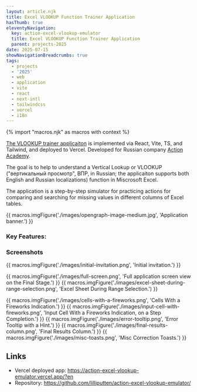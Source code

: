 ```yaml
---
layout: article.njk
title: Excel VLOOKUP Function Trainer Application
hasThumb: true
eleventyNavigation:
  key: action-excel-vlookup-emulator
  title: Excel VLOOKUP Function Trainer Application
  parent: projects-2025
date: 2025-07-15
showNavigationBreadcrumbs: true
tags:
  - projects
  - '2025'
  - web
  - application
  - vite
  - react
  - next-intl
  - tailwindcss
  - vercel
  - i18n
---
```


<!--
@changed 2025.07.15, 18:49

-->

{% import "macros.njk" as macros with context %}

[The VLOOKUP trainer applicaiton](https://action-excel-vlookup-emulator.vercel.app/?en) is implemented via React, Vite, TS, and Tailwind, and deployed to Vercel. Developed for Russian company [Action Academy](https://academy.action-mcfr.ru/).

The goal is to help to understand a Vertical Lookup or VLOOKUP ("вертикальный просмотр", ВПР, in Russian; the applicaiton supports both English and Russian localizations) function in Miscrosoft Excel.

The application is a step-by-step simulator for practicing actions for comparing and searching for missing values in different columns of Excel tables.

{{ macros.imgFigure('./images/opengraph-image-medium.jpg', 'Application banner.') }}

### Key Features:

### Screenshots

{{ macros.imgFigure('./images/initial-invitation.png', 'Initial invitation.') }}

{{ macros.imgFigure('./images/full-screen.png', 'Full application screen view on the Final Stage.') }}
{{ macros.imgFigure('./images/excel-sheet-during-range-selection.png', 'Excel Sheet During Range Selection.') }}

<!-- {{ macros.imgFigure('./images/bottom-buttons-step-13.png', 'Bottom Buttons Step, Stage 13.') }} -->
<!-- {{ macros.imgFigure('./images/bottom-buttons-final.png', 'Bottom Buttons, the Final Stage.') }} -->
{{ macros.imgFigure('./images/cells-with-a-fireworks.png', 'Cells With a Fireworks Indication.') }}
{{ macros.imgFigure('./images/input-cell-with-fireworks.png', 'Input Cell With a Fireworks Indication, on a Step Completion.') }}
{{ macros.imgFigure('./images/error-tooltip.png', 'Error Tooltip with a Hint.') }}
{{ macros.imgFigure('./images/final-results-column.png', 'Final Results Column.') }}
{{ macros.imgFigure('./images/misc-toasts.png', 'Misc Correction Toasts.') }}

## Links

- Vercel deployed app: https://action-excel-vlookup-emulator.vercel.app/?en
- Repository: https://github.com/lilliputten/action-excel-vlookup-emulator/
